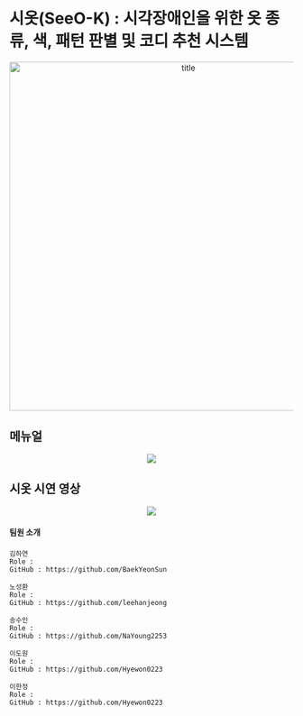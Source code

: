 # 시옷(SeeO-K) : 시각장애인을 위한 옷 종류, 색, 패턴 판별 및 코디 추천 시스템 
<p align="center">
  <img width="619" alt="title" src="https://user-images.githubusercontent.com/28584275/132673765-dd23f735-b06f-44d8-9cba-ac8441f7ff54.png">
</p>

## 메뉴얼
<p align="center">
  <a href="https://dowon-lee.gitbook.io/seeo-k2/" target="_blank">
    <img src="https://img.shields.io/badge/GitBook-project_doc-blue?&style=for-the-badge&logo=github" />
  </a>
</p>

## 시옷 시연 영상
<p align="center">
  <a href="https://www.youtube.com/watch?v=HJoyewyEHHY target="_blank">
    <img src="https://img.shields.io/badge/YouTube-team_video-red?&style=for-the-badge&logo=youtube" />
  </a>
</p>
                                                                                                    
#### 팀원 소개


```
김하연
Role : 
GitHub : https://github.com/BaekYeonSun
```

```
노성환
Role :
GitHub : https://github.com/leehanjeong
```

```
송수인
Role :
GitHub : https://github.com/NaYoung2253
```

```
이도원
Role :
GitHub : https://github.com/Hyewon0223
```
                                                           
```
이한정
Role : 
GitHub : https://github.com/Hyewon0223
```
